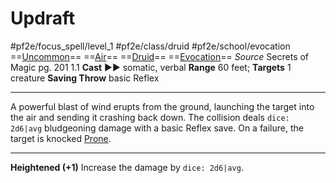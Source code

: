 # Updraft
#pf2e/focus_spell/level_1 #pf2e/class/druid  #pf2e/school/evocation 
==[Uncommon](Uncommon.md)== ==[Air](Air.md)== ==[Druid](Druid.md)== ==[Evocation](Evocation.md)==
*Source* Secrets of Magic pg. 201 1.1
**Cast** ►► somatic, verbal
**Range** 60 feet; **Targets** 1 creature
**Saving Throw** basic Reflex

---
A powerful blast of wind erupts from the ground, launching the target into the air and sending it crashing back down. The collision deals `dice: 2d6|avg` bludgeoning damage with a basic Reflex save. On a failure, the target is knocked [Prone](Prone.md).

<hr>

**Heightened (+1)** Increase the damage by `dice: 2d6|avg`.
